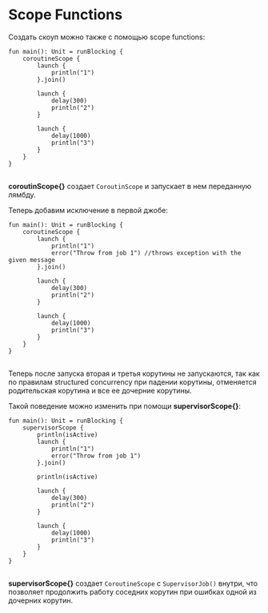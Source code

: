 # Scope Functions

Создать скоуп можно также с помощью scope functions:

```
fun main(): Unit = runBlocking {
    coroutineScope {
        launch {
            println("1")
        }.join()

        launch {
            delay(300)
            println("2")
        }

        launch {
            delay(1000)
            println("3")
        }
    }
}
```

![](data:image/gif;base64,R0lGODlhAQABAPABAP///wAAACH5BAEKAAAALAAAAAABAAEAAAICRAEAOw==)![](data:image/gif;base64,R0lGODlhAQABAPABAP///wAAACH5BAEKAAAALAAAAAABAAEAAAICRAEAOw== "Click and drag to move")

**coroutinScope{}** создает `CoroutinScope` и запускает в нем переданную лямбду.

Теперь добавим исключение в первой джобе:

```
fun main(): Unit = runBlocking {
    coroutineScope {
        launch {
            println("1")
            error("Throw from job 1") //throws exception with the given message
        }.join()

        launch {
            delay(300)
            println("2")
        }

        launch {
            delay(1000)
            println("3")
        }
    }
}
```

![](data:image/gif;base64,R0lGODlhAQABAPABAP///wAAACH5BAEKAAAALAAAAAABAAEAAAICRAEAOw==)![](data:image/gif;base64,R0lGODlhAQABAPABAP///wAAACH5BAEKAAAALAAAAAABAAEAAAICRAEAOw== "Click and drag to move")

Теперь после запуска вторая и третья корутины не запускаются, так как по правилам structured concurrency при падении корутины, отменяется родительская корутина и все ее дочерние корутины.

Такой поведение можно изменить при помощи **supervisorScope{}**:

```
fun main(): Unit = runBlocking {
    supervisorScope {
        println(isActive)
        launch {
            println("1")
            error("Throw from job 1")
        }.join()

        println(isActive)

        launch {
            delay(300)
            println("2")
        }

        launch {
            delay(1000)
            println("3")
        }
    }
}
```

![](data:image/gif;base64,R0lGODlhAQABAPABAP///wAAACH5BAEKAAAALAAAAAABAAEAAAICRAEAOw==)![](data:image/gif;base64,R0lGODlhAQABAPABAP///wAAACH5BAEKAAAALAAAAAABAAEAAAICRAEAOw== "Click and drag to move")

**supervisorScope{}** создает `CoroutineScope` с `SupervisorJob()` внутри, что позволяет продолжить работу соседних корутин при ошибках одной из дочерних корутин.
